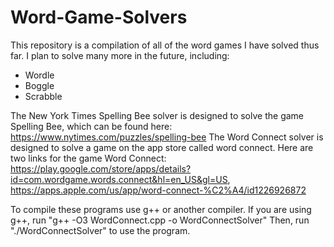 # Word-Game-Solvers

This repository is a compilation of all of the word games I have solved thus far. I plan to solve many more in the future, including:

- Wordle
- Boggle
- Scrabble

The New York Times Spelling Bee solver is designed to solve the game Spelling Bee, which can be found here: https://www.nytimes.com/puzzles/spelling-bee
The Word Connect solver is designed to solve a game on the app store called word connect. Here are two links for the game Word Connect: https://play.google.com/store/apps/details?id=com.wordgame.words.connect&hl=en_US&gl=US, https://apps.apple.com/us/app/word-connect-%C2%A4/id1226926872

To compile these programs use g++ or another compiler. If you are using g++, run "g++ -O3 WordConnect.cpp -o WordConnectSolver"
Then, run "./WordConnectSolver" to use the program.
